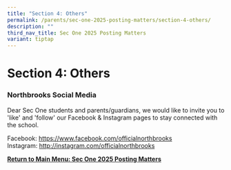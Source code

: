 ```yaml
---
title: "Section 4: Others"
permalink: /parents/sec-one-2025-posting-matters/section-4-others/
description: ""
third_nav_title: Sec One 2025 Posting Matters
variant: tiptap
---
```

<h1>Section 4: Others</h1>
<h3>Northbrooks Social Media</h3>
<p>Dear Sec One students and parents/guardians, we would like to invite you
to 'like' and 'follow' our Facebook &amp; Instagram pages to stay connected
with the school.</p>
<p>Facebook:&nbsp;<a href="https://www.facebook.com/officialnorthbrooks" rel="noopener noreferrer nofollow" target="_blank">https://www.facebook.com/officialnorthbrooks</a> 
<br>Instagram:&nbsp;<a href="http://instagram.com/officialnorthbrooks" rel="noopener noreferrer nofollow" target="_blank">http://instagram.com/officialnorthbrooks</a>
</p>
<p></p>
<p><strong><a href="/parents/sec-one-2025-posting-matters/sec-one-2025-posting-matters/" rel="noopener noreferrer nofollow" target="_blank">Return to Main Menu: Sec One 2025 Posting Matters</a></strong>
</p>